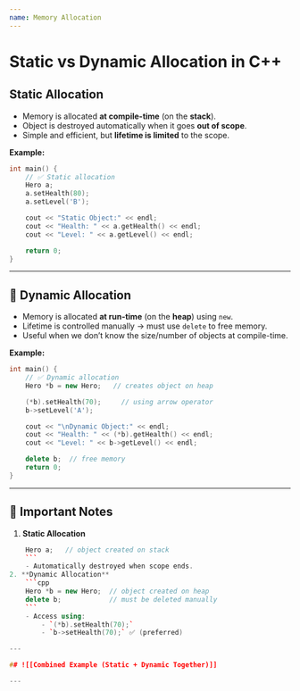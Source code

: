 ```yaml
---
name: Memory Allocation
---
```


# Static vs Dynamic Allocation in C++

## Static Allocation

- Memory is allocated **at compile-time** (on the **stack**).
- Object is destroyed automatically when it goes **out of scope**.
- Simple and efficient, but **lifetime is limited** to the scope.

**Example:**

```cpp
int main() {
    // ✅ Static allocation
    Hero a;  
    a.setHealth(80);
    a.setLevel('B');

    cout << "Static Object:" << endl;
    cout << "Health: " << a.getHealth() << endl;
    cout << "Level: " << a.getLevel() << endl;

    return 0;
}
```

---

## 🔹 Dynamic Allocation

- Memory is allocated **at run-time** (on the **heap**) using `new`.
- Lifetime is controlled manually → must use `delete` to free memory.
- Useful when we don’t know the size/number of objects at compile-time.

**Example:**

```cpp
int main() {
    // ✅ Dynamic allocation
    Hero *b = new Hero;   // creates object on heap

    (*b).setHealth(70);     // using arrow operator
    b->setLevel('A');

    cout << "\nDynamic Object:" << endl;
    cout << "Health: " << (*b).getHealth() << endl;
    cout << "Level: " << b->getLevel() << endl;

    delete b;  // free memory
    return 0;
}
```

---

## 🔹 Important Notes

1. **Static Allocation**
```cpp
    Hero a;   // object created on stack
    ```
    - Automatically destroyed when scope ends.
2. **Dynamic Allocation**
    ```cpp
    Hero *b = new Hero;  // object created on heap
    delete b;            // must be deleted manually
    ```
    - Access using:
        - `(*b).setHealth(70);`
        - `b->setHealth(70);` ✅ (preferred)

---

## ![[Combined Example (Static + Dynamic Together)]]

---